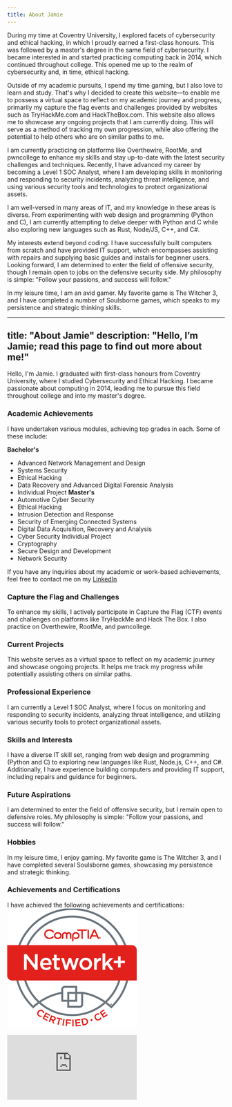 ```yaml
---
title: About Jamie
---
```


During my time at Coventry University, I explored facets of cybersecurity and ethical hacking, in which I proudly earned a first-class honours. This was followed by a master's degree in the same field of cybersecurity. I became interested in and started practicing computing back in 2014, which continued throughout college. This opened me up to the realm of cybersecurity and, in time, ethical hacking.<br/>

Outside of my academic pursuits, I spend my time gaming, but I also love to learn and study. That's why I decided to create this website—to enable me to possess a virtual space to reflect on my academic journey and progress, primarily my capture the flag events and challenges provided by websites such as TryHackMe.com and HackTheBox.com. This website also allows me to showcase any ongoing projects that I am currently doing. This will serve as a method of tracking my own progression, while also offering the potential to help others who are on similar paths to me.<br/>

I am currently practicing on platforms like Overthewire, RootMe, and pwncollege to enhance my skills and stay up-to-date with the latest security challenges and techniques. Recently, I have advanced my career by becoming a Level 1 SOC Analyst, where I am developing skills in monitoring and responding to security incidents, analyzing threat intelligence, and using various security tools and technologies to protect organizational assets.<br/>

I am well-versed in many areas of IT, and my knowledge in these areas is diverse. From experimenting with web design and programming (Python and C), I am currently attempting to delve deeper with Python and C while also exploring new languages such as Rust, Node/JS, C++, and C#.<br/>

My interests extend beyond coding. I have successfully built computers from scratch and have provided IT support, which encompasses assisting with repairs and supplying basic guides and installs for beginner users. Looking forward, I am determined to enter the field of offensive security, though I remain open to jobs on the defensive security side. My philosophy is simple: "Follow your passions, and success will follow."<br/>

In my leisure time, I am an avid gamer. My favorite game is The Witcher 3, and I have completed a number of Soulsborne games, which speaks to my persistence and strategic thinking skills.<br/>


---
title: "About Jamie" description: "Hello, I’m Jamie; read this page to find out more about me!"
---

Hello, I'm Jamie. I graduated with first-class honours from Coventry University, where I studied Cybersecurity and Ethical Hacking. I became passionate about computing in 2014, leading me to pursue this field throughout college and into my master's degree.

### Academic Achievements
I have undertaken various modules, achieving top grades in each. Some of these include:

__Bachelor's__
- Advanced Network Management and Design
- Systems Security
- Ethical Hacking
- Data Recovery and Advanced Digital Forensic Analysis
- Individual Project
__Master's__
- Automotive Cyber Security
- Ethical Hacking
- Intrusion Detection and Response
- Security of Emerging Connected Systems
- Digital Data Acquisition, Recovery and Analysis
- Cyber Security Individual Project
- Cryptography
- Secure Design and Development
- Network Security

If you have any inquiries about my academic or work-based achievements, feel free to contact me on my [LinkedIn](https://www.linkedin.com/in/jamie-gunner/)

### Capture the Flag and Challenges
To enhance my skills, I actively participate in Capture the Flag (CTF) events and challenges on platforms like TryHackMe and Hack The Box. I also practice on Overthewire, RootMe, and pwncollege.

### Current Projects
This website serves as a virtual space to reflect on my academic journey and showcase ongoing projects. It helps me track my progress while potentially assisting others on similar paths.

### Professional Experience
I am currently a Level 1 SOC Analyst, where I focus on monitoring and responding to security incidents, analyzing threat intelligence, and utilizing various security tools to protect organizational assets.

### Skills and Interests
I have a diverse IT skill set, ranging from web design and programming (Python and C) to exploring new languages like Rust, Node.js, C++, and C#. Additionally, I have experience building computers and providing IT support, including repairs and guidance for beginners.

### Future Aspirations
I am determined to enter the field of offensive security, but I remain open to defensive roles. My philosophy is simple: "Follow your passions, and success will follow."

### Hobbies
In my leisure time, I enjoy gaming. My favorite game is The Witcher 3, and I have completed several Soulsborne games, showcasing my persistence and strategic thinking.

### Achievements and Certifications 
I have achieved the following achievements and certifications:
[![CompTIA Network+ ce Certification](N+.png)](https://www.credly.com/badges/5642430e-4056-4d0e-a03a-8f25d22be8a7)

<iframe src="https://tryhackme.com/api/v2/badges/public-profile?userPublicId=332256" style='border:none;'></iframe>










